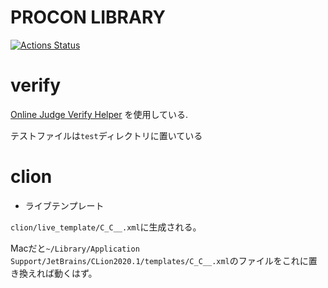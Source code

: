 # PROCON LIBRARY

 [![Actions Status](https://github.com/habara-k/procon-library/workflows/verify/badge.svg)](https://github.com/habara-k/procon-library/actions)

# verify

[Online Judge Verify Helper](https://github.com/kmyk/online-judge-verify-helper) を使用している.

テストファイルは`test`ディレクトリに置いている

# clion
- ライブテンプレート

`clion/live_template/C_C__.xml`に生成される。

Macだと`~/Library/Application Support/JetBrains/CLion2020.1/templates/C_C__.xml`のファイルをこれに置き換えれば動くはず。

